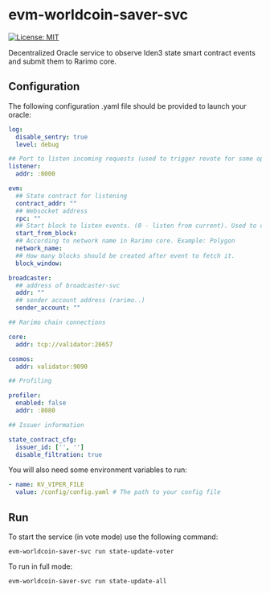 # evm-worldcoin-saver-svc

[![License: MIT](https://img.shields.io/badge/License-MIT-yellow.svg)](https://opensource.org/licenses/MIT)

Decentralized Oracle service to observe Iden3 state smart contract events and submit them to Rarimo core.

## Configuration
The following configuration .yaml file should be provided to launch your oracle:

```yaml
log:
  disable_sentry: true
  level: debug

## Port to listen incoming requests (used to trigger revote for some operation - rare flow)
listener:
  addr: :8000

evm:
  ## State contract for listening
  contract_addr: ""
  ## Websocket address
  rpc: ""
  ## Start block to listen events. (0 - listen from current). Used to catchup old events. Be careful to use.
  start_from_block:
  ## According to network name in Rarimo core. Example: Polygon
  network_name:
  ## How many blocks should be created after event to fetch it.
  block_window:

broadcaster:
  ## address of broadcaster-svc
  addr: ""
  ## sender account address (rarimo..)
  sender_account: ""

## Rarimo chain connections

core:
  addr: tcp://validator:26657

cosmos:
  addr: validator:9090

## Profiling

profiler:
  enabled: false
  addr: :8080

## Issuer information

state_contract_cfg:
  issuer_id: ['', '']
  disable_filtration: true
```

You will also need some environment variables to run:

```yaml
- name: KV_VIPER_FILE
  value: /config/config.yaml # The path to your config file
```


## Run
To start the service (in vote mode) use the following command:
```shell
evm-worldcoin-saver-svc run state-update-voter
```

To run in full mode:
```shell
evm-worldcoin-saver-svc run state-update-all
```